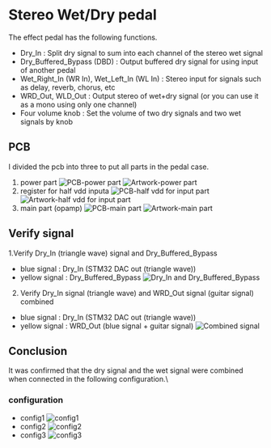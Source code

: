 Stereo Wet/Dry pedal
=======================
The effect pedal has the following functions.
* Dry_In : Split dry signal to sum into each channel of the stereo wet signal
* Dry_Buffered_Bypass (DBD) : Output buffered dry signal for using input of another pedal
* Wet_Right_In (WR In), Wet_Left_In (WL In) : Stereo input for signals such as delay, reverb, chorus, etc
* WRD_Out, WLD_Out : Output stereo of wet+dry signal (or you can use it as a mono using only one channel)
* Four volume knob : Set the volume of two dry signals and two wet signals by knob

## PCB
I divided the pcb into three to put all parts in the pedal case.
1. power part
![PCB-power part](https://github.com/0-jun/Stereo-WetDry-guitar_effect_pedal/blob/main/image/PCB-power%20part.jpg)
![Artwork-power part](https://github.com/0-jun/Stereo-WetDry-guitar_effect_pedal/blob/main/image/Artwork-power%20PCB.png)
2. register for half vdd inputa
![PCB-half vdd for input part](https://github.com/0-jun/Stereo-WetDry-guitar_effect_pedal/blob/main/image/PCB-half%20vdd%20for%20input.jpg)
![Artwork-half vdd for input part](https://github.com/0-jun/Stereo-WetDry-guitar_effect_pedal/blob/main/image/Artwork-half%20vdd%20for%20input.png)
3. main part (opamp)
![PCB-main part](https://github.com/0-jun/Stereo-WetDry-guitar_effect_pedal/blob/main/image/PCB-main%20part.jpg)
![Artwork-main part](https://github.com/0-jun/Stereo-WetDry-guitar_effect_pedal/blob/main/image/Artwork-main%20part.png)

## Verify signal
1.Verify Dry_In (triangle wave) signal and Dry_Buffered_Bypass
 * blue signal : Dry_In (STM32 DAC out (triangle wave))
 * yellow signal : Dry_Buffered_Bypass
![Dry_In and Dry_Buffered_Bypass](https://github.com/0-jun/Stereo-WetDry-guitar_effect_pedal/blob/main/image/01_Dry_In_and_Dry_Buffered_Bypass.png)
2. Verify Dry_In signal (triangle wave) and WRD_Out signal (guitar signal) combined
 * blue signal : Dry_In (STM32 DAC out (triangle wave))
 * yellow signal : WRD_Out (blue signal + guitar signal)
![Combined signal](https://github.com/0-jun/Stereo-WetDry-guitar_effect_pedal/blob/main/image/02_Dry_In_and_WRD_Out.png)

## Conclusion
It was confirmed that the dry signal and the wet signal were combined when connected in the following configuration.\

### configuration
* config1
![config1](https://github.com/0-jun/Stereo-WetDry-guitar_effect_pedal/blob/main/image/config1.png)
* config2
![config2](https://github.com/0-jun/Stereo-WetDry-guitar_effect_pedal/blob/main/image/config2.png)
* config3
![config3](https://github.com/0-jun/Stereo-WetDry-guitar_effect_pedal/blob/main/image/config3.png)


